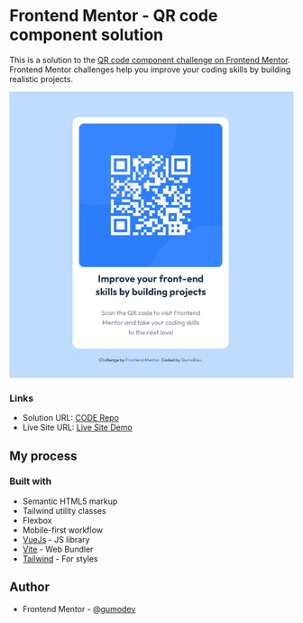 # Frontend Mentor - QR code component solution

This is a solution to the [QR code component challenge on Frontend Mentor](https://www.frontendmentor.io/challenges/qr-code-component-iux_sIO_H). Frontend Mentor challenges help you improve your coding skills by building realistic projects. 

<!-- ## Table of contents

## Overview -->

![](./src/assets/screen-shot-prev.png)

### Links

- Solution URL: [CODE Repo](https://github.com/GumoDev/qrcodecomponent)
- Live Site URL: [Live Site Demo](https://qrcodecomponent-stz.netlify.app/)

## My process

### Built with

- Semantic HTML5 markup
- Tailwind utility classes
- Flexbox
- Mobile-first workflow
- [VueJs](https://vuejs.org/) - JS library
- [Vite](https://vitejs.dev/) - Web Bundler 
- [Tailwind](https://tailwindcss.com/) - For styles

<!-- ### What I learned

### Continued development

### Useful resources -->

## Author

- Frontend Mentor - [@gumodev](https://www.frontendmentor.io/profile/gumodev)

<!-- ## Acknowledgments -->
